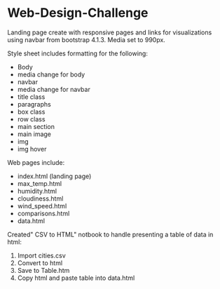 # Web-Design-Challenge

Landing page create with responsive pages and links for visualizations using navbar from bootstrap 4.1.3. Media set to 990px.

Style sheet includes formatting for the following:
- Body
- media change for body
- navbar
- media change for navbar
- title class
- paragraphs
- box class
- row class
- main section
- main image
- img
- img hover

Web pages include:
- index.html (landing page)
- max_temp.html
- humidity.html
- cloudiness.html
- wind_speed.html
- comparisons.html
- data.html

Created" CSV to HTML" notbook to handle presenting a table of data in html:
1. Import cities.csv
2. Convert to html
3. Save to Table.htm
4. Copy html and paste table into data.html
